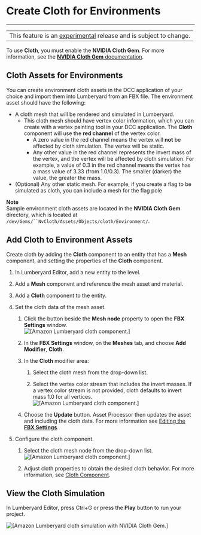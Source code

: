# Create Cloth for Environments<a name="tutorial-cloth-environment"></a>


****  

|  | 
| --- |
| This feature is an [experimental](https://docs.aws.amazon.com/lumberyard/latest/userguide/ly-glos-chap.html#experimental) release and is subject to change\.  | 

To use **Cloth**, you must enable the **NVIDIA Cloth Gem**\. For more information, see the [**NVIDIA Cloth Gem** documentation](gems-system-gem-nv-physx-cloth.md)\. 

## Cloth Assets for Environments<a name="cloth-environment-assets"></a>

You can create environment cloth assets in the DCC application of your choice and import them into Lumberyard from an FBX file\. The environment asset should have the following: 
+ A cloth mesh that will be rendered and simulated in Lumberyard\. 
  + This cloth mesh should have vertex color information, which you can create with a vertex painting tool in your DCC application\. The **Cloth** component will use the **red channel** of the vertex color\.
    + A zero value in the red channel means the vertex will **not** be affected by cloth simulation\. The vertex will be static\. 
    + Any other value in the red channel represents the invert mass of the vertex, and the vertex will be affected by cloth simulation\. For example, a value of 0\.3 in the red channel means the vertex has a mass value of 3\.33 \(from 1\.0/0\.3\)\. The smaller \(darker\) the value, the greater the mass\. 
+ \(Optional\) Any other static mesh\. For example, if you create a flag to be simulated as cloth, you can include a mesh for the flag pole

**Note**  
Sample environment cloth assets are located in the **NVIDIA Cloth Gem** directory, which is located at `/dev/Gems/``NvCloth/Assets/Objects/cloth/Environment/`\. 

## Add Cloth to Environment Assets<a name="cloth-environment-setup"></a>

Create cloth by adding the **Cloth** component to an entity that has a **Mesh** component, and setting the properties of the **Cloth** component\. 

1. In Lumberyard Editor, add a new entity to the level\. 

1. Add a **Mesh** component and reference the mesh asset and material\. 

1. Add a **Cloth** component to the entity\. 

1. Set the cloth data of the mesh asset\. 

   1. Click the button beside the **Mesh node** property to open the **FBX Settings** window\.   
![\[Amazon Lumberyard cloth component.\]](http://docs.aws.amazon.com/lumberyard/latest/userguide/images/nvidiacloth/ui-cloth-component-L-1.23.png)

   1. In the **FBX Settings** window, on the **Meshes** tab, and choose **Add Modifier**, **Cloth**\. 

   1. In the **Cloth** modifier area: 

      1. Select the cloth mesh from the drop\-down list\. 

      1. Select the vertex color stream that includes the invert masses\. If a vertex color stream is not provided, cloth defaults to invert mass 1\.0 for all vertices\.   
![\[Amazon Lumberyard cloth component.\]](http://docs.aws.amazon.com/lumberyard/latest/userguide/images/nvidiacloth/ui-cloth-component-M-1.23.png)

   1. Choose the **Update** button\. Asset Processor then updates the asset and including the cloth data\. For more information see [Editing the **FBX Settings**](char-fbx-importer-edit-import-settings.md)\. 

1. Configure the cloth component\. 

   1. Select the cloth mesh node from the drop\-down list\.   
![\[Amazon Lumberyard cloth component.\]](http://docs.aws.amazon.com/lumberyard/latest/userguide/images/nvidiacloth/ui-cloth-component-N-1.23.png)

   1. Adjust cloth properties to obtain the desired cloth behavior\. For more information, see [Cloth Component](component-cloth.md)\. 

## View the Cloth Simulation<a name="view-cloth-simulation"></a>

In Lumberyard Editor, press Ctrl\+G or press the **Play** button to run your project\. 

![\[Amazon Lumberyard cloth simulation with NVIDIA Cloth Gem.\]](http://docs.aws.amazon.com/lumberyard/latest/userguide/images/nvidiacloth/anim-nvidia-cloth-env-1.23.gif)